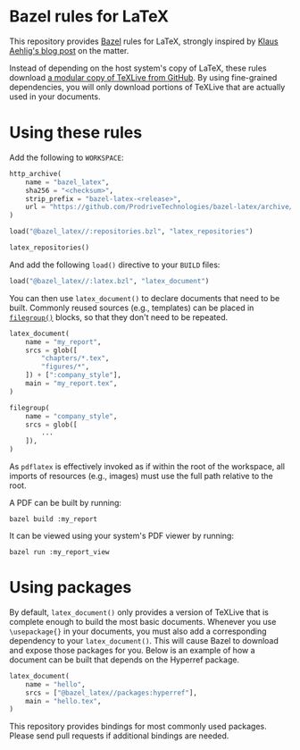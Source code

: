 # Bazel rules for LaTeX

This repository provides [Bazel](https://bazel.build/) rules for LaTeX,
strongly inspired by [Klaus Aehlig's blog post](http://www.linta.de/~aehlig/techblog/2017-02-19.html)
on the matter.

Instead of depending on the host system's copy of LaTeX, these rules
download [a modular copy of TeXLive from GitHub](https://github.com/ProdriveTechnologies/texlive-modular).
By using fine-grained dependencies, you will only download portions of
TeXLive that are actually used in your documents.

# Using these rules

Add the following to `WORKSPACE`:

```python
http_archive(
    name = "bazel_latex",
    sha256 = "<checksum>",
    strip_prefix = "bazel-latex-<release>",
    url = "https://github.com/ProdriveTechnologies/bazel-latex/archive/v<release>.tar.gz",
)

load("@bazel_latex//:repositories.bzl", "latex_repositories")

latex_repositories()
```

And add the following `load()` directive to your `BUILD` files:

```python
load("@bazel_latex//:latex.bzl", "latex_document")
```

You can then use `latex_document()` to declare documents that need to be
built. Commonly reused sources (e.g., templates) can be placed in
[`filegroup()`](https://docs.bazel.build/versions/master/be/general.html#filegroup)
blocks, so that they don't need to be repeated.

```python
latex_document(
    name = "my_report",
    srcs = glob([
        "chapters/*.tex",
        "figures/*",
    ]) + [":company_style"],
    main = "my_report.tex",
)

filegroup(
    name = "company_style",
    srcs = glob([
        ...
    ]),
)
```

As `pdflatex` is effectively invoked as if within the root of the
workspace, all imports of resources (e.g., images) must use the full
path relative to the root.

A PDF can be built by running:

```
bazel build :my_report
```

It can be viewed using your system's PDF viewer by running:

```
bazel run :my_report_view
```

# Using packages

By default, `latex_document()` only provides a version of TeXLive that
is complete enough to build the most basic documents. Whenever you use
`\usepackage{}` in your documents, you must also add a corresponding
dependency to your `latex_document()`. This will cause Bazel to download
and expose those packages for you. Below is an example of how a document
can be built that depends on the Hyperref package.

```python
latex_document(
    name = "hello",
    srcs = ["@bazel_latex//packages:hyperref"],
    main = "hello.tex",
)
```

This repository provides bindings for most commonly used packages.
Please send pull requests if additional bindings are needed.

